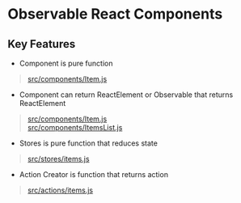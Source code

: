 # Observable React Components

## Key Features

* Component is pure function
> [src/components/Item.js]


* Component can return ReactElement or Observable that returns ReactElement
> [src/components/Item.js]<br />
> [src/components/ItemsList.js]


* Stores is pure function that reduces state
> [src/stores/items.js]


* Action Creator is function that returns action
> [src/actions/items.js]

[src/components/Item.js]: src/components/Item.js
[src/components/ItemsList.js]: src/components/ItemsList.js
[src/stores/items.js]: src/stores/items.js
[src/actions/items.js]: src/actions/items.js
